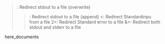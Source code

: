 >: Redirect stdout to a file (overwrite)
>>: Redirect stdout to a file (append)
<: Redirect Standardinpu from a file
2>: Redirect Standard error to a file
&>: Redirect both stdout and stderr to a file


here_documents